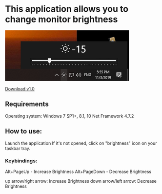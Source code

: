 # This application allows you to change monitor brightness

![alt text](https://github.com/xivilai/Eyecomfy/blob/master/Eyecomfy1.png?raw=true)

[Download v1.0](https://github.com/xivilai/Eyecomfy/releases/download/v1.0/Eyecomfy.exe)

## Requirements
Operating system: Windows 7 SP1+, 8.1, 10
Net Framework 4.7.2

## How to use:
Launch the application
If it's not opened, click on "brightness" icon on your taskbar tray.

### Keybindings:
 Alt+PageUp - Increase Brightness
 Alt+PageDown - Decrease Brightness

 up arrow/right arrow: Increase Brightness
 down arrow/left arrow: Decrease Brightness

